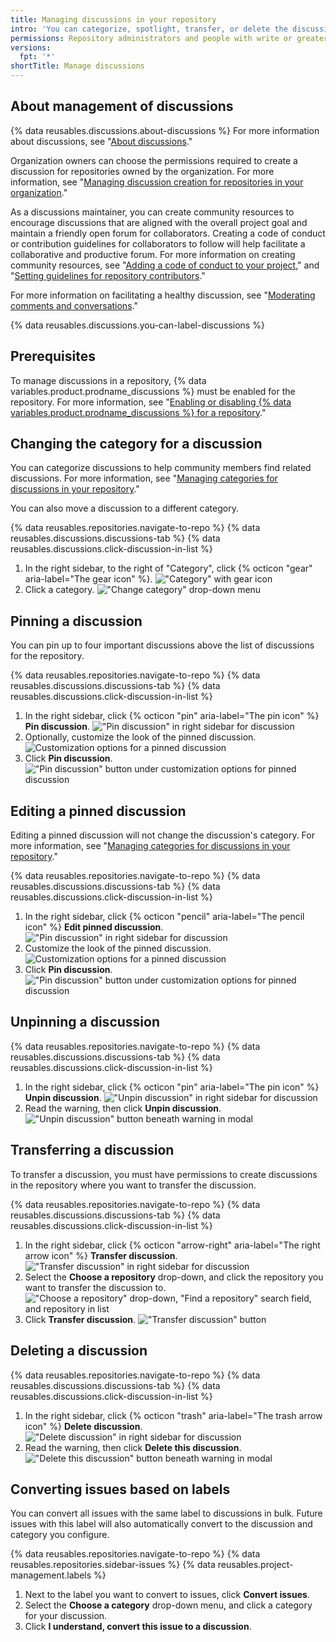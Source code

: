 ```yaml
---
title: Managing discussions in your repository
intro: 'You can categorize, spotlight, transfer, or delete the discussions in a repository.'
permissions: Repository administrators and people with write or greater access to a repository can manage discussions in the repository.
versions:
  fpt: '*'
shortTitle: Manage discussions
---
```



## About management of discussions

{% data reusables.discussions.about-discussions %} For more information about discussions, see "[About discussions](/discussions/collaborating-with-your-community-using-discussions/about-discussions)."

Organization owners can choose the permissions required to create a discussion for repositories owned by the organization. For more information, see "[Managing discussion creation for repositories in your organization](/organizations/managing-organization-settings/managing-discussion-creation-for-repositories-in-your-organization)."

As a discussions maintainer, you can create community resources to encourage discussions that are aligned with the overall project goal and maintain a friendly open forum for collaborators. Creating a code of conduct or contribution guidelines for collaborators to follow will help facilitate a collaborative and productive forum. For more information on creating community resources, see "[Adding a code of conduct to your project](/communities/setting-up-your-project-for-healthy-contributions/adding-a-code-of-conduct-to-your-project)," and "[Setting guidelines for repository contributors](/communities/setting-up-your-project-for-healthy-contributions/setting-guidelines-for-repository-contributors)."

For more information on facilitating a healthy discussion, see "[Moderating comments and conversations](/communities/moderating-comments-and-conversations)."

{% data reusables.discussions.you-can-label-discussions %}

## Prerequisites

To manage discussions in a repository, {% data variables.product.prodname_discussions %} must be enabled for the repository. For more information, see "[Enabling or disabling {% data variables.product.prodname_discussions %} for a repository](/github/administering-a-repository/enabling-or-disabling-github-discussions-for-a-repository)."

## Changing the category for a discussion

You can categorize discussions to help community members find related discussions. For more information, see "[Managing categories for discussions in your repository](/discussions/managing-discussions-for-your-community/managing-categories-for-discussions-in-your-repository)."

You can also move a discussion to a different category.

{% data reusables.repositories.navigate-to-repo %}
{% data reusables.discussions.discussions-tab %}
{% data reusables.discussions.click-discussion-in-list %}
1. In the right sidebar, to the right of "Category", click {% octicon "gear" aria-label="The gear icon" %}.
  !["Category" with gear icon](/assets/images/help/discussions/category-in-sidebar.png)
1. Click a category.
  !["Change category" drop-down menu](/assets/images/help/discussions/change-category-drop-down.png)

## Pinning a discussion

You can pin up to four important discussions above the list of discussions for the repository.

{% data reusables.repositories.navigate-to-repo %}
{% data reusables.discussions.discussions-tab %}
{% data reusables.discussions.click-discussion-in-list %}
1. In the right sidebar, click {% octicon "pin" aria-label="The pin icon" %} **Pin discussion**.
  !["Pin discussion" in right sidebar for discussion](/assets/images/help/discussions/click-pin-discussion.png)
1. Optionally, customize the look of the pinned discussion.
  ![Customization options for a pinned discussion](/assets/images/help/discussions/customize-pinned-discussion.png)
1. Click **Pin discussion**.
  !["Pin discussion" button under customization options for pinned discussion](/assets/images/help/discussions/click-pin-discussion-button.png)

## Editing a pinned discussion

Editing a pinned discussion will not change the discussion's category. For more information, see "[Managing categories for discussions in your repository](/discussions/managing-discussions-for-your-community/managing-categories-for-discussions-in-your-repository)."

{% data reusables.repositories.navigate-to-repo %}
{% data reusables.discussions.discussions-tab %}
{% data reusables.discussions.click-discussion-in-list %}
1. In the right sidebar, click {% octicon "pencil" aria-label="The pencil icon" %} **Edit pinned discussion**.
  !["Pin discussion" in right sidebar for discussion](/assets/images/help/discussions/click-edit-pinned-discussion.png)
1. Customize the look of the pinned discussion.
  ![Customization options for a pinned discussion](/assets/images/help/discussions/customize-pinned-discussion.png)
1. Click **Pin discussion**.
  !["Pin discussion" button under customization options for pinned discussion](/assets/images/help/discussions/click-pin-discussion-button.png)

## Unpinning a discussion

{% data reusables.repositories.navigate-to-repo %}
{% data reusables.discussions.discussions-tab %}
{% data reusables.discussions.click-discussion-in-list %}
1. In the right sidebar, click {% octicon "pin" aria-label="The pin icon" %} **Unpin discussion**.
  !["Unpin discussion" in right sidebar for discussion](/assets/images/help/discussions/click-unpin-discussion.png)
1. Read the warning, then click **Unpin discussion**.
  !["Unpin discussion" button beneath warning in modal](/assets/images/help/discussions/click-unpin-discussion-button.png)

## Transferring a discussion

To transfer a discussion, you must have permissions to create discussions in the repository where you want to transfer the discussion.

{% data reusables.repositories.navigate-to-repo %}
{% data reusables.discussions.discussions-tab %}
{% data reusables.discussions.click-discussion-in-list %}
1. In the right sidebar, click {% octicon "arrow-right" aria-label="The right arrow icon" %} **Transfer discussion**.
  !["Transfer discussion" in right sidebar for discussion](/assets/images/help/discussions/click-transfer-discussion.png)
1. Select the **Choose a repository** drop-down, and click the repository you want to transfer the discussion to.
  !["Choose a repository" drop-down, "Find a repository" search field, and repository in list](/assets/images/help/discussions/use-choose-a-repository-drop-down.png)
1. Click **Transfer discussion**.
  !["Transfer discussion" button](/assets/images/help/discussions/click-transfer-discussion-button.png)

## Deleting a discussion

{% data reusables.repositories.navigate-to-repo %}
{% data reusables.discussions.discussions-tab %}
{% data reusables.discussions.click-discussion-in-list %}
1. In the right sidebar, click {% octicon "trash" aria-label="The trash arrow icon" %} **Delete discussion**.
  !["Delete discussion" in right sidebar for discussion](/assets/images/help/discussions/click-delete-discussion.png)
1. Read the warning, then click **Delete this discussion**.
  !["Delete this discussion" button beneath warning in modal](/assets/images/help/discussions/click-delete-this-discussion-button.png)

## Converting issues based on labels

You can convert all issues with the same label to discussions in bulk. Future issues with this label will also automatically convert to the discussion and category you configure.

{% data reusables.repositories.navigate-to-repo %}
{% data reusables.repositories.sidebar-issues %}
{% data reusables.project-management.labels %}
1. Next to the label you want to convert to issues, click **Convert issues**.
1. Select the **Choose a category** drop-down menu, and click a category for your discussion.
1. Click **I understand, convert this issue to a discussion**.
